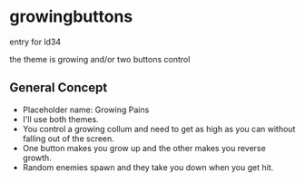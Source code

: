 # growingbuttons
entry for ld34

the theme is growing and/or two buttons control

## General Concept
* Placeholder name: Growing Pains
* I'll use both themes.
* You control a growing collum and need to get as high as you can without falling out of the screen.
* One button makes you grow up and the other makes you reverse growth.
* Random enemies spawn and they take you down when you get hit.